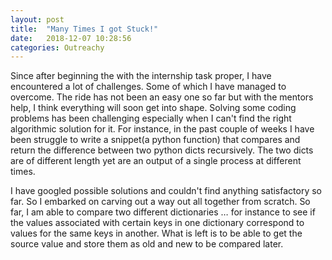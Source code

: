 ```yaml
---
layout: post
title:  "Many Times I got Stuck!"
date:   2018-12-07 10:28:56
categories: Outreachy
---
```



Since after beginning the with the internship task proper, I have encountered a lot of challenges. Some of which I have managed to overcome.
The ride has not been an easy one so far but with the mentors help, I think everything will soon get into shape. Solving some coding problems has been challenging especially when I can't find the right algorithmic solution for it. For instance, in the past couple of weeks I have been struggle to write a snippet(a python function) that compares and return the difference between two python dicts recursively. The two dicts are of different length yet are an output of a single process at different times.

I have googled possible solutions and couldn't find anything satisfactory so far. So I embarked on carving out a way out all together from scratch. So far, I am able to compare two different dictionaries … for instance to see if the values associated with certain keys in one dictionary correspond to values for the same keys in another. What is left is to be able to get the source value and store them as old and new to be compared later. 
